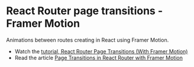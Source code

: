 # React Router page transitions - Framer Motion

Animations between routes creating in React using Framer Motion.

- Watch the [tutorial, React Router Page Transitions (With Framer Motion)](https://www.youtube.com/watch?v=qJt-FtzJ5fo)
- Read the article [Page Transitions in React Router with Framer Motion](https://blog.sethcorker.com/page-transitions-in-react-router-with-framer-motion/)
